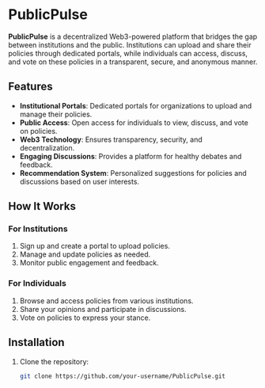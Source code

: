 # PublicPulse  

**PublicPulse** is a decentralized Web3-powered platform that bridges the gap between institutions and the public. Institutions can upload and share their policies through dedicated portals, while individuals can access, discuss, and vote on these policies in a transparent, secure, and anonymous manner.

## Features  

- **Institutional Portals**: Dedicated portals for organizations to upload and manage their policies.  
- **Public Access**: Open access for individuals to view, discuss, and vote on policies.  
- **Web3 Technology**: Ensures transparency, security, and decentralization.  
- **Engaging Discussions**: Provides a platform for healthy debates and feedback.  
- **Recommendation System**: Personalized suggestions for policies and discussions based on user interests.  

## How It Works  

### For Institutions  
1. Sign up and create a portal to upload policies.  
2. Manage and update policies as needed.  
3. Monitor public engagement and feedback.  

### For Individuals  
1. Browse and access policies from various institutions.  
2. Share your opinions and participate in discussions.  
3. Vote on policies to express your stance.  

## Installation  

1. Clone the repository:  
   ```bash  
   git clone https://github.com/your-username/PublicPulse.git  

